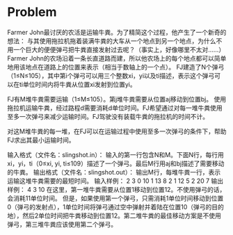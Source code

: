 # Problem

Farmer John最讨厌的农活是运输牛粪。为了精简这个过程，他产生了一个新奇的想法：
与其使用拖拉机拖着装满牛粪的大车从一个地点到另一个地点，为什么不用一个巨大的便便弹弓把牛粪直接发射过去呢？（事实上，好像哪里不太对……）
Farmer John的农场沿着一条长直道路而建，所以他农场上的每个地点都可以简单地用该地点在道路上的位置来表示（相当于数轴上的一个点）。
FJ建造了N个弹弓（1≤N≤105），其中第i个弹弓可以用三个整数xi，yi以及ti描述，表示这个弹弓可以在ti单位时间内将牛粪从位置xi发射到位置yi。

FJ有M堆牛粪需要运输（1≤M≤105）。第j堆牛粪需要从位置aj移动到位置bj。
使用拖拉机运输牛粪，经过路程d需要消耗d单位时间。FJ希望通过对每一堆牛粪使用至多一次弹弓来减少运输时间。FJ驾驶没有装载牛粪的拖拉机的时间不计。

对这M堆牛粪的每一堆，在FJ可以在运输过程中使用至多一次弹弓的条件下，帮助FJ求出其最小运输时间。

输入格式（文件名：slingshot.in）：
输入的第一行包含N和M。下面N行，每行用xi，yi，ti（0≤xi, yi, ti≤109）描述了一个弹弓。最后M行用aj和bj描述了需要移动的牛粪。
输出格式（文件名：slingshot.out）：
输出M行，每堆牛粪一行，表示运输这堆牛粪需要的最短时间。
输入样例：
2 3
0 10 1
13 8 2
1 12
5 2
20 7
输出样例：
4
3
10
在这里，第一堆牛粪需要从位置1移动到位置12。不使用弹弓的话，会消耗11单位时间。
但是，如果使用第一个弹弓，只需消耗1单位时间移动到位置0（弹弓的发射点），1单位时间将弹弓通过空中弹射并着陆在位置10（弹弓的目的地），然后2单位时间把牛粪移动到位置12。第二堆牛粪的最佳移动方案是不使用弹弓，第三堆牛粪应该使用第二个弹弓。
